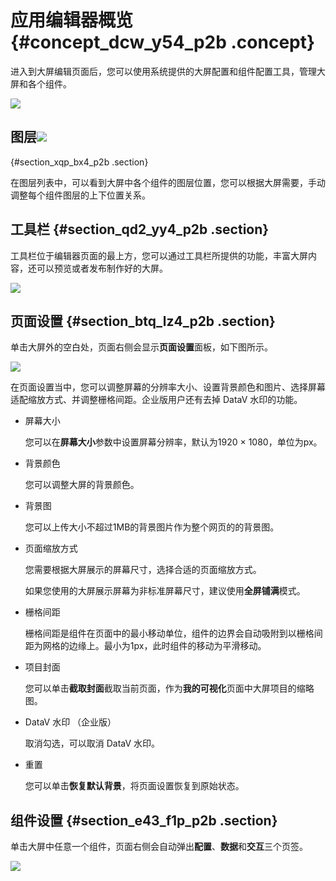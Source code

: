 # 应用编辑器概览 {#concept_dcw_y54_p2b .concept}

进入到大屏编辑页面后，您可以使用系统提供的大屏配置和组件配置工具，管理大屏和各个组件。

![](http://static-aliyun-doc.oss-cn-hangzhou.aliyuncs.com/assets/img/16529/15586057957747_zh-CN.png)

## 图层![](http://static-aliyun-doc.oss-cn-hangzhou.aliyuncs.com/assets/img/16529/15586057957748_zh-CN.png)

 {#section_xqp_bx4_p2b .section}

在图层列表中，可以看到大屏中各个组件的图层位置，您可以根据大屏需要，手动调整每个组件图层的上下位置关系。

## 工具栏 {#section_qd2_yy4_p2b .section}

工具栏位于编辑器页面的最上方，您可以通过工具栏所提供的功能，丰富大屏内容，还可以预览或者发布制作好的大屏。

![](http://static-aliyun-doc.oss-cn-hangzhou.aliyuncs.com/assets/img/16529/15586057967749_zh-CN.png)

## 页面设置 {#section_btq_lz4_p2b .section}

单击大屏外的空白处，页面右侧会显示**页面设置**面板，如下图所示。

![](http://static-aliyun-doc.oss-cn-hangzhou.aliyuncs.com/assets/img/16529/15586057967750_zh-CN.png)

在页面设置当中，您可以调整屏幕的分辨率大小、设置背景颜色和图片、选择屏幕适配缩放方式、并调整栅格间距。企业版用户还有去掉 DataV 水印的功能。

-   屏幕大小

    您可以在**屏幕大小**参数中设置屏幕分辨率，默认为1920 × 1080，单位为px。

-   背景颜色

    您可以调整大屏的背景颜色。

-   背景图

    您可以上传大小不超过1MB的背景图片作为整个网页的的背景图。

-   页面缩放方式

    您需要根据大屏展示的屏幕尺寸，选择合适的页面缩放方式。

    如果您使用的大屏展示屏幕为非标准屏幕尺寸，建议使用**全屏铺满**模式。

-   栅格间距

    栅格间距是组件在页面中的最小移动单位，组件的边界会自动吸附到以栅格间距为网格的边缘上。最小为1px，此时组件的移动为平滑移动。

-   项目封面

    您可以单击**截取封面**截取当前页面，作为**我的可视化**页面中大屏项目的缩略图。

-   DataV 水印 （企业版）

    取消勾选，可以取消 DataV 水印。

-   重置

    您可以单击**恢复默认背景**，将页面设置恢复到原始状态。


## 组件设置 {#section_e43_f1p_p2b .section}

单击大屏中任意一个组件，页面右侧会自动弹出**配置**、**数据**和**交互**三个页签。

![](http://static-aliyun-doc.oss-cn-hangzhou.aliyuncs.com/assets/img/16529/15586057967751_zh-CN.png)

